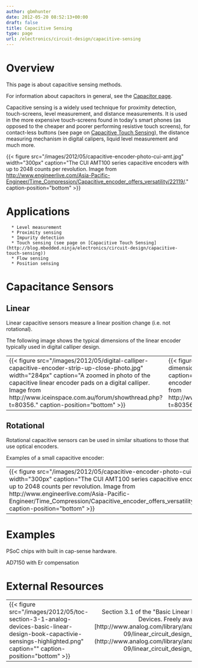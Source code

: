 ```yaml
---
author: gbmhunter
date: 2012-05-20 08:52:13+00:00
draft: false
title: Capacitive Sensing
type: page
url: /electronics/circuit-design/capacitive-sensing
---
```


# Overview




This page is about capacitive sensing methods.  

 For information about capacitors in general, see the [Capacitor page](http://blog.mbedded.ninja/electronics/components/capacitors).




Capacitive sensing is a widely used technique for proximity detection, touch-screens, level measurement, and distance measurements. It is used in the more expensive touch-screens found in today's smart phones (as opposed to the cheaper and poorer performing resistive touch screens), for contact-less buttons (see page on [Capacitive Touch Sensing](http://blog.mbedded.ninja/electronics/circuit-design/capacitive-touch-sensing)), the distance measuring mechanism in digital calipers, liquid level measurement and much more.



{{< figure src="/images/2012/05/capacitive-encoder-photo-cui-amt.jpg" width="300px" caption="The CUI AMT100 series capacitive encoders with up to 2048 counts per revolution. Image from http://www.engineerlive.com/Asia-Pacific-Engineer/Time_Compression/Capacitive_encoder_offers_versatility/22119/." caption-position="bottom" >}}



# Applications





	  * Level measurement
	  * Proximity sensing
	  * Impurity detection
	  * Touch sensing (see page on [Capacitive Touch Sensing](http://blog.mbedded.ninja/electronics/circuit-design/capacitive-touch-sensing))
	  * Flow sensing
	  * Position sensing



# Capacitance Sensors




## Linear




Linear capacitive sensors measure a linear position change (i.e. not rotational).




The following image shows the typical dimensions of the linear encoder typically used in digital calliper design.


<table >
<tbody >
<tr >

<td >
{{< figure src="/images/2012/05/digital-calliper-capacitive-encoder-strip-up-close-photo.jpg" width="284px" caption="A zoomed in photo of the capacitive linear encoder pads on a digital calliper. Image from http://www.iceinspace.com.au/forum/showthread.php?t=80356." caption-position="bottom" >}}

</td>

<td >
{{< figure src="/images/2012/05/capacitance-strip-dimensions-for-linear-encoder.jpg" width="321px" caption="The dimensions for a capacitive linear encoder commonly found in digital callipers. Image from http://www.iceinspace.com.au/forum/showthread.php?t=80356." caption-position="bottom" >}}

</td>
</tr>
</tbody>
</table>


## Rotational




Rotational capacitive sensors can be used in similar situations to those that use optical encoders.




Examples of a small capacitive encoder:


<table >
<tbody >
<tr >

<td >
{{< figure src="/images/2012/05/capacitive-encoder-photo-cui-amt.jpg" width="300px" caption="The CUI AMT100 series capacitive encoders with up to 2048 counts per revolution. Image from http://www.engineerlive.com/Asia-Pacific-Engineer/Time_Compression/Capacitive_encoder_offers_versatility/22119/." caption-position="bottom" >}}

</td>

<td >
</td>
</tr>
</tbody>
</table>


# Examples




PSoC chips with built in cap-sense hardware.




AD7150 with Er compensation




# External Resources


<table >
<tbody >
<tr >

<td style="width: 400px;" >{{< figure src="/images/2012/05/toc-section-3-1-analog-devices-basic-linear-design-book-capactivie-sensings-highlighted.png" caption="" caption-position="bottom" >}}
</td>

<td style="width: 200px; text-align: center; vertical-align: middle;" >Section 3.1 of the "Basic Linear Design" book by Analog Devices. Freely available from [http://www.analog.com/library/analogDialogue/archives/43-09/linear_circuit_design_handbook.html](http://www.analog.com/library/analogDialogue/archives/43-09/linear_circuit_design_handbook.html)
</td>
</tr>
</tbody>
</table>
